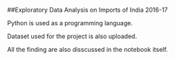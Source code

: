 ##Exploratory Data Analysis on Imports of India 2016-17

Python is used as a programming language.

Dataset used for the project is also uploaded.

All the finding are also disscussed in the notebook itself.
